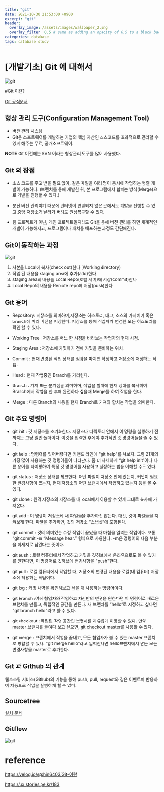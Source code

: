 ```yaml
---
title: "git"
date: 2021-10-30 21:53:00 +0900
excerpt: "git"
header:
  overlay_image: /assets/images/wallpaper_2.png
  overlay_filter: 0.5 # same as adding an opacity of 0.5 to a black background
categories: database
tags: database study
---
```

[개발기초] Git 에 대해서
=============

![git](/assets/images/git.png)

#Git 이란?

[Git 공식문서](https://git-scm.com/book/ko/v2)

## 형상 관리 도구(Configuration Management Tool)

 - 버전 관리 시스템
 - Git은 소프트웨어를 개발하는 기업의 핵심 자산인 소스코드를 효과적으로 관리할 수 있게 해주는 무료, 공개소프트웨어.

**NOTE** Git 이전에는 SVN 이라는 형상관리 도구를 많이 사용했다.

## Git 의 장점

- 소스 코드를 주고 받을 필요 없이, 같은 파일을 여러 명이 동시에 작업하는 병렬 개발이 가능하다.
(브랜치를 통해 개발한 뒤, 본 프로그램에서 합치는 방식(Merge)으로 개발을 진행할 수 있다.)

- 분산 버전 관리이기 때문에 인터넷이 연결되지 않은 곳에서도 개발을 진행할 수 있고,중앙 저장소가 날라가 버려도 원상복구할 수 있다.

- 팀 프로젝트가 아닌, 개인 프로젝트일지라도 Git을 통해 버전 관리를 하면 체계적인 개발이 가능해지고, 프로그램이나 패치를 배포하는 과정도 간단해진다.

## Git이 동작하는 과정

![git](/assets/images/git-flow.jpeg)

1. 사본을 Local에 복사(check out)한다 (Working directory)
2. 작업 된 내용을 staging area에 추가(add)한다
3. staging area의 내용을 Local Repo(로컬 서버)에 저장(commit)한다
4. Local Repo의 내용을 Remote repo에 저장(push)한다

## Git 용어

- Repository: 저장소를 의미하며,저장소는 히스토리, 태그, 소스의 가지치기 혹은 branch에 따라 버전을 저장한다. 저장소를 통해 작업자가 변경한 모든 히스토리를 확인 할 수 있다.

- Working Tree : 저장소를 어느 한 시점을 바라보는 작업자의 현재 시점.

- Staging Area : 저장소에 커밋하기 전에 커밋을 준비하는 위치.

- Commit : 현재 변경된 작업 상태를 점검을 마치면 확정하고 저장소에 저장하는 작업.

- Head : 현재 작업중인 Branch를 가리킨다.

- Branch : 가지 또는 분기점을 의미하며, 작업을 할때에 현재 상태를 복사하여 Branch에서 작업을 한 후에 완전하다 싶을때 Merge를 하여 작업을 한다.

- Merge : 다른 Branch의 내용을 현재 Branch로 가져와 합치는 작업을 의미한다.

## Git 주요 명령어

- git init : 깃 저장소를 초기화한다. 저장소나 디렉토리 안에서 이 명령을 실행하기 전까지는 그냥 일반 폴더이다. 이것을 입력한 후에야 추가적인 깃 명령어들을 줄 수 있다.

- git help : 명령어를 잊어버렸다면 커맨드 라인에 "git help"를 쳐보자. 그럼 21개의 가장 많이 사용하는 깃 명령어들이 나타난다. 좀 더 자세하게 “git help init”이나 다른 용어를 타이핑하여 특정 깃 명령어를 사용하고 설정하는 법을 이해할 수도 있다.

- git status : 저장소 상태를 체크한다. 어떤 파일이 저장소 안에 있는지, 커밋이 필요한 변경사항이 있는지, 현재 저장소의 어떤 브랜치에서 작업하고 있는지 등을 볼 수 있다.

- git clone : 원격 저장소의 저장소를 내 local에서 이용할 수 있게 그대로 복사해 가져온다.

- git add : 이 명령이 저장소에 새 파일들을 추가하진 않는다. 대신, 깃이 파일들을 지켜보게 한다. 파일을 추가하면, 깃의 저장소 “스냅샷”에 포함된다.

- git commit : 깃의 의미있는 수정 작업이 끝났을 때 마침을 알리는 작업이다. 보통 “git commit -m “Message hear.” 형식으로 사용한다. -m은 명령어의 다음 부분을 메세지로 남긴다는 뜻이다.

- git push : 로컬 컴퓨터에서 작업하고 커밋을 깃허브에서 온라인으로도 볼 수 있기를 원한다면, 이 명령어로 깃허브에 변경사항을 "push"한다.

- git pull : 로컬 컴퓨터에서 작업할 때, 저장소의 변경된 내용을 로컬(내 컴퓨터) 저장소에 적용하는 작업이다.

- git log : 커밋 내역을 확인해보고 싶을 때 사용하는 명령어이다.

- git branch :여러 협업자와 작업하고 자신만의 변경을 원한다면 이 명령어로 새로운 브랜치를 만들고, 독립적인 공간을 만든다. 새 브랜치를 “hello”로 지정하고 싶다면 "git branch hello"라고 쓸 수 있다.

- git checkout : 독립된 작업 공간인 브랜치를 자유롭게 이동할 수 있다. 만약 master 브랜치를 들여다 보고 싶으면, git checkout master를 사용할 수 있다.

- git merge : 브랜치에서 작업을 끝내고, 모든 협업자가 볼 수 있는 master 브랜치로 병합할 수 있다. "git merge hello"라고 입력한다면 hello브랜치에서 만든 모든 변경사항을 master로 추가한다.


## Git 과 Github 의 관계

웹호스팅 서비스(Github)의 기능을 통해 push, pull, request와 같은 이벤트에 반응하여 자동으로 작업을 실행하게 할 수 있다.

## Sourcetree

[설치 문서](https://bottlecok.tistory.com/47) 

## Gitflow

![git](/assets/images/gitflow.png)

# reference

https://velog.io/@shin6403/Git-이란

https://ux.stories.pe.kr/183